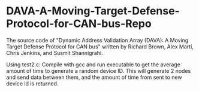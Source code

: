 # DAVA-A-Moving-Target-Defense-Protocol-for-CAN-bus-Repo
The source code of "Dynamic Address Validation Array (DAVA): A Moving Target Defense Protocol for CAN bus" written by Richard Brown, Alex Marti, Chris Jenkins, and Susmit Shannigrahi.

Using test2.c:
Compile with gcc and run executable to get the average amount of time to generate a random device ID.
This will generate 2 nodes and send data between them, and the amount of time from sent to new device id is returned.

